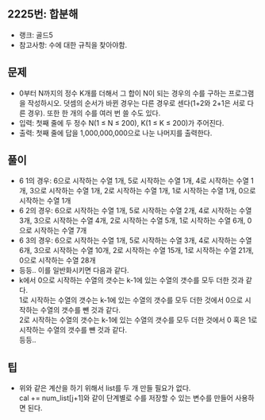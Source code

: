 <h2>2225번: 합분해</h2>
<ul>
  <li>랭크: 골드5</li>
  <li>참고사항: 수에 대한 규칙을 찾아야함.</li>
</ul>
<h2>문제</h2>
<ul>
  <li>0부터 N까지의 정수 K개를 더해서 그 합이 N이 되는 경우의 수를 구하는 프로그램을 작성하시오. 덧셈의 순서가 바뀐 경우는 다른 경우로 센다(1+2와 2+1은 서로 다른 경우). 또한 한 개의 수를 여러 번 쓸 수도 있다.</li>
  <li>입력: 첫째 줄에 두 정수 N(1 ≤ N ≤ 200), K(1 ≤ K ≤ 200)가 주어진다.</li>
  <li>출력: 첫째 줄에 답을 1,000,000,000으로 나눈 나머지를 출력한다.</li>
</ul>
<h2>풀이</h2>
<ul>
  <li>6 1의 경우: 6으로 시작하는 수열 1개, 5로 시작하는 수열 1개, 4로 시작하는 수열 1개, 3으로 시작하는 수열 1개, 2로 시작하는 수열 1개, 1로 시작하는 수열 1개, 0으로 시작하는 수열 1개</li>
  <li>6 2의 경우: 6으로 시작하는 수열 1개, 5로 시작하는 수열 2개, 4로 시작하는 수열 3개, 3으로 시작하는 수열 4개, 2로 시작하는 수열 5개, 1로 시작하는 수열 6개, 0으로 시작하는 수열 7개</li>
  <li>6 3의 경우: 6으로 시작하는 수열 1개, 5로 시작하는 수열 3개, 4로 시작하는 수열 6개, 3으로 시작하는 수열 10개, 2로 시작하는 수열 15개, 1로 시작하는 수열 21개, 0으로 시작하는 수열 28개</li>
  <li>등등.. 이를 일반화시키면 다음과 같다.</li>
  <li>k에서 0으로 시작하는 수열의 갯수는 k-1에 있는 수열의 갯수를 모두 더한 것과 같다.<br>
    1로 시작하는 수열의 갯수는 k-1에 있는 수열의 갯수를 모두 더한 것에서 0으로 시작하는 수열의 갯수를 뺀 것과 같다.<br>
    2로 시작하는 수열의 갯수는 k-1에 있는 수열의 갯수를 모두 더한 것에서 0 혹은 1로 시작하는 수열의 갯수를 뺸 것과 같다.<br>
    등등..</li>
</ul>
<h2>팁</h2>
<ul>
  <li>위와 같은 계산을 하기 위해서 list를 두 개 만들 필요가 없다.<br>
      cal += num_list[j+1]와 같이 단계별로 수를 저장할 수 있는 변수를 만들어 사용하면 된다.</li>
</ul>
